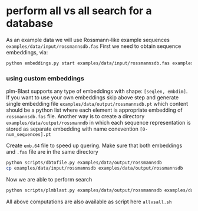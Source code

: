 # perform all vs all search for a database

As an example data we will use Rossmann-like example sequences `examples/data/input/rossmannsdb.fas`
First we need to obtain sequence embeddings, via:

```bash 
python embeddings.py start examples/data/input/rossmannsdb.fas examples/data/output/rossmannsdb.fas -embedder pt --gpu -bs 0 --asdir
```
### using custom embeddings
plm-Blast supports any type of embeddings with shape: `[seqlen, embdim]`. If you want to use your own embeddings skip above step and generate single
embedding file `examples/data/output/rossmannsdb.pt` which content should be a python list where each element is appropriate embedding of `rossmannsdb.fas` file.
Another way is to create a directory `examples/data/output/rossmanndb` in which each sequence representation is stored as separate embedding with name conevention
`[0-num_sequences].pt`

Create `emb.64` file to speed up quering. Make sure that both embeddings and `.fas` file are in the same directory
```bash
python scripts/dbtofile.py examples/data/output/rossmannsdb
cp examples/data/input/rossmannsdb examples/data/output/rossmannsdb
```

Now we are able to perform search
```bash
python scripts/plmblast.py examples/data/output/rossmannsdb examples/data/output/rossmannsdb allvsall.csv --use_chunks
```
All above computations are also available as script here `allvsall.sh`